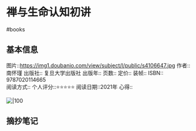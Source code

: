 ---
---

# 禅与生命认知初讲
#books 
## 基本信息

图片::https://img1.doubanio.com/view/subject/l/public/s4106647.jpg
作者:: 南怀瑾
出版社:: 复旦大学出版社
出版年:: 
页数:: 
定价:: 
装帧:: 
ISBN:: 9787020114665  
阅读方式::
个人评分::⭐⭐⭐⭐⭐
阅读日期::2021年
心得::

 ![|100](photo/22.jpg)

## 摘抄笔记

